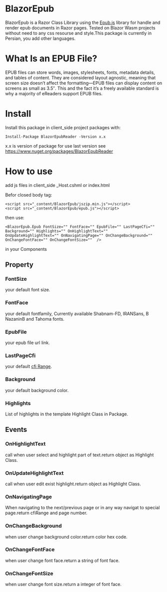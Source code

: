 # BlazorEpub
BlazorEpub is a Razor Class Library using the [Epub.js](https://github.com/futurepress/epub.js/) library for handle and render epub documents in Razor pages.
Tested on Blazor Wasm projects without need to any css resourse and style.This package is currently in Persian, you add other languages.

# What Is an EPUB File?
EPUB files can store words, images, stylesheets, fonts, metadata details, and tables of content.
They are considered layout agnostic, meaning that screen size doesn’t affect the formatting—EPUB files can display content on screens as small as 3.5″.
This and the fact it’s a freely available standard is why a majority of eReaders support EPUB files.

# Install
Install this package in client_side project packages with:
```
Install-Package BlazorEpubReader -Version x.x
``` 
x.x is version of package for use last version see https://www.nuget.org/packages/BlazorEpubReader

# How to use
add js files in client_side _Host.cshml or index.html

Befor closed body tag:
```
<script src="_content/BlazorEpub/jszip.min.js"></script>
<script src="_content/BlazorEpub/epub.js"></script>
```
then use:
```
<BlazorEpub.Epub FontSize="" FontFace="" EpubFile="" LastPageCfi="" Background="" Highlights="" OnHighlightText="" OnUpdateHighlightText="" OnNavigatingPage="" OnChangeBackground="" OnChangeFontFace="" OnChangeFontSize=""  />
```
in your Components

## Property

### FontSize
your default font size.

### FontFace
your default fontfamily, Currently available Shabnam-FD, IRANSans, B NazaninB and Tahoma fonts.

### EpubFile
your epub file url link.

### LastPageCfi
your default [cfi Range](http://idpf.org/epub/linking/cfi/epub-cfi.html).

### Background
your default background color.

### Highlights
List of highlights in the template Highlight Class in Package.

## Events

### OnHighlightText
call when user select and highlight part of text.return object as Highlight Class.

### OnUpdateHighlightText
call when user edit exist highlight.return object as Highlight Class.

### OnNavigatingPage
When navigating to the next/previous page or in any way navigat to special page.return cfiRange and page number.

### OnChangeBackground
when user change background color.return color hex code.

### OnChangeFontFace
when user change font face.return a string of font face.

### OnChangeFontSize
when user change font size.return a integer of font face.
